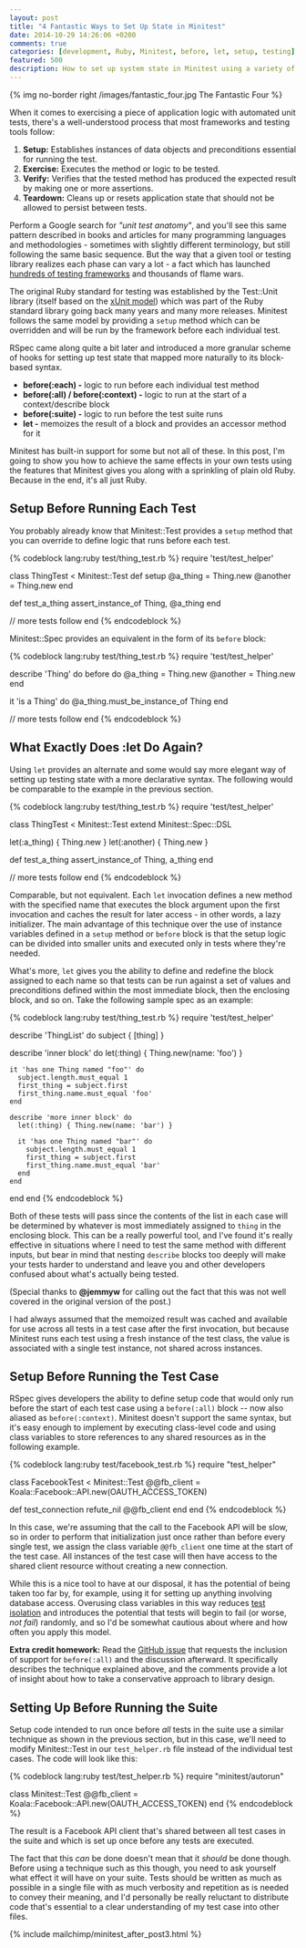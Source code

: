 ```yaml
---
layout: post
title: "4 Fantastic Ways to Set Up State in Minitest"
date: 2014-10-29 14:26:06 +0200
comments: true
categories: [development, Ruby, Minitest, before, let, setup, testing]
featured: 500
description: How to set up system state in Minitest using a variety of techniques and the power of Ruby
---
```

{% img no-border right /images/fantastic_four.jpg The Fantastic Four %}

When it comes to exercising a piece of application logic with automated unit tests, there's a well-understood process that most frameworks and testing tools follow:

1. **Setup:** Establishes instances of data objects and preconditions essential for running the test.
2. **Exercise:** Executes the method or logic to be tested.
3. **Verify:** Verifies that the tested method has produced the expected result by making one or more assertions.
4. **Teardown:** Cleans up or resets application state that should not be allowed to persist between tests.

Perform a Google search for *"unit test anatomy"*, and you'll see this same pattern described in books and articles for many programming languages and methodologies - sometimes with slightly different terminology, but still following the same basic sequence. But the way that a given tool or testing library realizes each phase can vary a lot - a fact which has launched [hundreds of testing frameworks][1] and thousands of flame wars.<!--more-->

The original Ruby standard for testing was established by the Test::Unit library (itself based on the [xUnit model][2]) which was part of the Ruby standard library going back many years and many more releases.  Minitest follows the same model by providing a `setup` method which can be overridden and will be run by the framework before each individual test.

RSpec came along quite a bit later and introduced a more granular scheme of hooks for setting up test state that mapped more naturally to its block-based syntax.

* **before(:each) -** logic to run before each individual test method
* **before(:all) / before(:context) -** logic to run at the start of a context/describe block
* **before(:suite) -** logic to run before the test suite runs
* **let -** memoizes the result of a block and provides an accessor method for it

Minitest has built-in support for some but not all of these.  In this post, I'm going to show you how to achieve the same effects in your own tests using the features that Minitest gives you along with a sprinkling of plain old Ruby.  Because in the end, it's all just Ruby.

## Setup Before Running Each Test ##

You probably already know that Minitest::Test provides a `setup` method that you can override to define logic that runs before each test.

{% codeblock lang:ruby test/thing_test.rb %}
require 'test/test_helper'

class ThingTest < Minitest::Test
  def setup
    @a_thing = Thing.new
    @another = Thing.new
  end

  def test_a_thing
    assert_instance_of Thing, @a_thing
  end

  // more tests follow
end
{% endcodeblock %}

Minitest::Spec provides an equivalent in the form of its `before` block:

{% codeblock lang:ruby test/thing_test.rb %}
require 'test/test_helper'

describe 'Thing' do
  before do
    @a_thing = Thing.new
    @another = Thing.new
  end

  it 'is a Thing' do
    @a_thing.must_be_instance_of Thing
  end

  // more tests follow
end
{% endcodeblock %}

## What Exactly Does :let Do Again? ##

Using `let` provides an alternate and some would say more elegant way of setting up testing state with a more declarative syntax.  The following would be comparable to the example in the previous section.

{% codeblock lang:ruby test/thing_test.rb %}
require 'test/test_helper'

class ThingTest < Minitest::Test
  extend Minitest::Spec::DSL

  let(:a_thing) { Thing.new }
  let(:another) { Thing.new }

  def test_a_thing
    assert_instance_of Thing, a_thing
  end

  // more tests follow
end
{% endcodeblock %}

Comparable, but not equivalent.  Each `let` invocation defines a new method with the specified name that executes the block argument upon the first invocation and caches the result for later access - in other words, a lazy initializer.  The main advantage of this technique over the use of instance variables defined in a `setup` method or `before` block is that the setup logic can be divided into smaller units and executed only in tests where they're needed.

What's more, `let` gives you the ability to define and redefine the block assigned to each name so that tests can be run against a set of values and preconditions defined within the most immediate block, then the enclosing block, and so on. Take the following sample spec as an example:

{% codeblock lang:ruby test/thing_test.rb %}
require 'test/test_helper'

describe 'ThingList' do
  subject { [thing] }

  describe 'inner block' do
    let(:thing) { Thing.new(name: 'foo') }

    it 'has one Thing named "foo"' do
      subject.length.must_equal 1
      first_thing = subject.first
      first_thing.name.must_equal 'foo'
    end

    describe 'more inner block' do
      let(:thing) { Thing.new(name: 'bar') }

      it 'has one Thing named "bar"' do
        subject.length.must_equal 1
        first_thing = subject.first
        first_thing.name.must_equal 'bar'
      end
    end
  end
end
{% endcodeblock %}

Both of these tests will pass since the contents of the list in each case will be determined by whatever is most immediately assigned to `thing` in the enclosing block.  This can be a really powerful tool, and I've found it's really effective in situations where I need to test the same method with different inputs, but bear in mind that nesting `describe` blocks too deeply will make your tests harder to understand and leave you and other developers confused about what's actually being tested.

(Special thanks to **@jemmyw** for calling out the fact that this was not well covered in the original version of the post.)

I had always assumed that the memoized result was cached and available for use across all tests in a test case after the first invocation, but because Minitest runs each test using a fresh instance of the test class, the value is associated with a single test instance, not shared across instances.

## Setup Before Running the Test Case ##

RSpec gives developers the ability to define setup code that would only run before the start of each test case using a `before(:all)` block -- now also aliased as `before(:context)`.  Minitest doesn't support the same syntax, but it's easy enough to implement by executing class-level code and using class variables to store references to any shared resources as in the following example.

{% codeblock lang:ruby test/facebook_test.rb %}
require "test_helper"

class FacebookTest < Minitest::Test
  @@fb_client = Koala::Facebook::API.new(OAUTH_ACCESS_TOKEN)

  def test_connection
    refute_nil @@fb_client
  end
end
{% endcodeblock %}

In this case, we're assuming that the call to the Facebook API will be slow, so in order to perform that initialization just once rather than before every single test, we assign the class variable `@@fb_client` one time at the start of the test case.  All instances of the test case will then have access to the shared client resource without creating a new connection.

While this is a nice tool to have at our disposal, it has the potential of being taken too far by, for example, using it for setting up anything involving database access.  Overusing class variables in this way reduces [test isolation][4] and introduces the potential that tests will begin to fail (or worse, *not fail*) randomly, and so I'd be somewhat cautious about where and how often you apply this model.

**Extra credit homework:** Read the [GitHub issue][3] that requests the inclusion of support for `before(:all)` and the discussion afterward.  It specifically describes the technique explained above, and the comments provide a lot of insight about how to take a conservative approach to library design.

## Setting Up Before Running the Suite ##

Setup code intended to run once before *all* tests in the suite use a similar technique as shown in the previous section, but in this case, we'll need to modify Minitest::Test in our `test_helper.rb` file instead of the individual test cases.  The code will look like this:

{% codeblock lang:ruby test/test_helper.rb %}
require "minitest/autorun"

class Minitest::Test
  @@fb_client = Koala::Facebook::API.new(OAUTH_ACCESS_TOKEN)
end
{% endcodeblock %}

The result is a Facebook API client that's shared between all test cases in the suite and which is set up once before any tests are executed.

The fact that this *can* be done doesn't mean that it *should* be done though.  Before using a technique such as this though, you need to ask yourself what effect it will have on your suite.  Tests should be written as much as possible in a single file with as much verbosity and repetition as is needed to convey their meaning, and I'd personally be really reluctant to distribute code that's essential to a clear understanding of my test case into other files.

{% include mailchimp/minitest_after_post3.html %}

[1]: https://en.wikipedia.org/wiki/List_of_unit_testing_frameworks
[2]: https://en.wikipedia.org/wiki/XUnit
[3]: https://github.com/seattlerb/minitest/issues/61
[4]: http://c2.com/cgi/wiki?UnitTestIsolation
